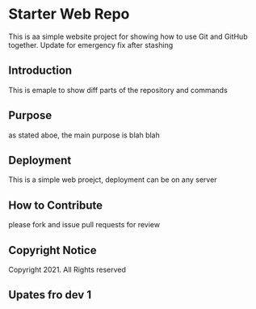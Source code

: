 # Starter Web Repo

This is aa simple website project for showing how to use Git and GitHub together. Update for emergency fix after stashing

## Introduction

This is emaple to show diff parts of the repository and commands

## Purpose

as stated aboe, the main purpose is blah blah

## Deployment
This is a simple web proejct, deployment can be on any server
## How to Contribute

please fork and issue pull requests for review

## Copyright Notice
Copyright 2021. All Rights reserved

## Upates fro dev 1
